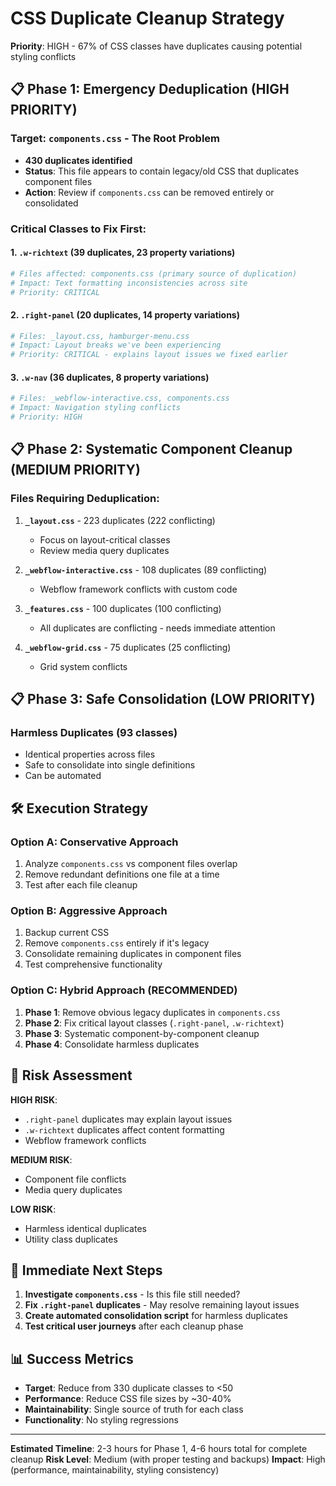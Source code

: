 # CSS Duplicate Cleanup Strategy

**Priority**: HIGH - 67% of CSS classes have duplicates causing potential styling conflicts

## 📋 **Phase 1: Emergency Deduplication (HIGH PRIORITY)**

### **Target: `components.css` - The Root Problem**
- **430 duplicates identified** 
- **Status**: This file appears to contain legacy/old CSS that duplicates component files
- **Action**: Review if `components.css` can be removed entirely or consolidated

### **Critical Classes to Fix First:**

#### 1. `.w-richtext` (39 duplicates, 23 property variations)
```bash
# Files affected: components.css (primary source of duplication)
# Impact: Text formatting inconsistencies across site
# Priority: CRITICAL
```

#### 2. `.right-panel` (20 duplicates, 14 property variations)  
```bash
# Files: _layout.css, hamburger-menu.css
# Impact: Layout breaks we've been experiencing
# Priority: CRITICAL - explains layout issues we fixed earlier
```

#### 3. `.w-nav` (36 duplicates, 8 property variations)
```bash  
# Files: _webflow-interactive.css, components.css
# Impact: Navigation styling conflicts
# Priority: HIGH
```

## 📋 **Phase 2: Systematic Component Cleanup (MEDIUM PRIORITY)**

### **Files Requiring Deduplication:**

1. **`_layout.css`** - 223 duplicates (222 conflicting)
   - Focus on layout-critical classes
   - Review media query duplicates

2. **`_webflow-interactive.css`** - 108 duplicates (89 conflicting)
   - Webflow framework conflicts with custom code

3. **`_features.css`** - 100 duplicates (100 conflicting)
   - All duplicates are conflicting - needs immediate attention

4. **`_webflow-grid.css`** - 75 duplicates (25 conflicting)  
   - Grid system conflicts

## 📋 **Phase 3: Safe Consolidation (LOW PRIORITY)**

### **Harmless Duplicates (93 classes)**
- Identical properties across files
- Safe to consolidate into single definitions
- Can be automated

## 🛠 **Execution Strategy**

### **Option A: Conservative Approach**
1. Analyze `components.css` vs component files overlap
2. Remove redundant definitions one file at a time
3. Test after each file cleanup

### **Option B: Aggressive Approach**  
1. Backup current CSS
2. Remove `components.css` entirely if it's legacy
3. Consolidate remaining duplicates in component files
4. Test comprehensive functionality

### **Option C: Hybrid Approach (RECOMMENDED)**
1. **Phase 1**: Remove obvious legacy duplicates in `components.css`
2. **Phase 2**: Fix critical layout classes (`.right-panel`, `.w-richtext`)
3. **Phase 3**: Systematic component-by-component cleanup
4. **Phase 4**: Consolidate harmless duplicates

## 🚨 **Risk Assessment**

**HIGH RISK**:
- `.right-panel` duplicates may explain layout issues
- `.w-richtext` duplicates affect content formatting
- Webflow framework conflicts

**MEDIUM RISK**:  
- Component file conflicts
- Media query duplicates

**LOW RISK**:
- Harmless identical duplicates
- Utility class duplicates

## 🎯 **Immediate Next Steps**

1. **Investigate `components.css`** - Is this file still needed?
2. **Fix `.right-panel` duplicates** - May resolve remaining layout issues  
3. **Create automated consolidation script** for harmless duplicates
4. **Test critical user journeys** after each cleanup phase

## 📊 **Success Metrics**

- **Target**: Reduce from 330 duplicate classes to <50
- **Performance**: Reduce CSS file sizes by ~30-40%
- **Maintainability**: Single source of truth for each class
- **Functionality**: No styling regressions

---

**Estimated Timeline**: 2-3 hours for Phase 1, 4-6 hours total for complete cleanup
**Risk Level**: Medium (with proper testing and backups)
**Impact**: High (performance, maintainability, styling consistency)